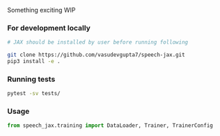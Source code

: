 Something exciting WIP

### For development locally

```bash
# JAX should be installed by user before running following

git clone https://github.com/vasudevgupta7/speech-jax.git
pip3 install -e .
```

### Running tests

```bash
pytest -sv tests/
```

### Usage

```python
from speech_jax.training import DataLoader, Trainer, TrainerConfig
```
